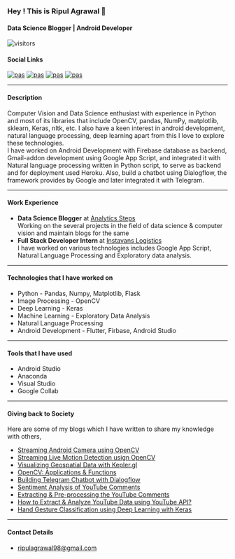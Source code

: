 ### Hey ! This is Ripul  Agrawal 👋
#### Data Science Blogger | Android Developer

![visitors](https://visitor-badge.laobi.icu/badge?page_id=ripulagrawal98.ripulagrawal98&title=visitors)

#### Social Links
[![pas](https://img.shields.io/static/v1?&message=ripulagrawal&color=0e76a8&style=flat&label=linkedin)](https://www.linkedin.com/in/ripul-agrawal/)
[![pas](https://img.shields.io/static/v1?&message=ripulagrawal&color=0000A0&style=flat&label=AnalyticsSteps)](https://www.analyticssteps.com/author/ripul-agrawal)
[![pas](https://img.shields.io/static/v1?&message=ripulagrawal&color=00acee&style=flat&label=Twitter)](https://twitter.com/ripul_agrawal)
[![pas](https://img.shields.io/static/v1?&message=ripulagrawal&color=0e0e0e&style=flat&label=Medium)](https://medium.com/@ripulagrawal)

---
#### Description
Computer Vision and Data Science enthusiast with experience in Python and most of its libraries that include OpenCV, pandas, NumPy, matplotlib, sklearn, Keras, nltk, etc. I also have a keen interest in android development, natural language processing, deep learning apart from this I love to explore these technologies.<br>
I have worked on Android Development with Firebase database as backend, Gmail-addon development using Google App Script, and integrated it with Natural language processing written in Python script, to serve as backend and for deployment used Heroku. Also, build a chatbot using Dialogflow, the framework provides by Google and later integrated it with Telegram.<br>

---

#### Work Experience
- <b>Data Science Blogger</b> at [Analytics Steps](https://www.analyticssteps.com/)
    <br>Working on the several projects in the field of data science & computer vision and maintain blogs for the same
- <b>Full Stack Developer Intern </b> at [Instavans Logistics](https://instavans.com/)<br>
      I have worked on various technologies includes Google App Script, Natural Language Processing and Exploratory data analysis.

---
#### Technologies that I have worked on
-   Python - Pandas, Numpy, Matplotlib, Flask
-   Image Processing - OpenCV
-   Deep Learning - Keras
-   Machine Learning - Exploratory Data Analysis
-   Natural Language Processing
-   Android Development - Flutter, Firbase, Android Studio
---

####  Tools that I have used
-   Android Studio
-   Anaconda
-   Visual Studio
-   Google Collab
---
#### Giving back to Society
Here are some of my blogs which I have written to share my knowledge with others,
-   [Streaming Android Camera using OpenCV](https://www.analyticssteps.com/blogs/streaming-android-camera-using-opencv)
-   [Streaming Live Motion Detection usign OpenCV](https://www.analyticssteps.com/blogs/streaming-live-motion-detection-using-opencv)
-   [Visualizing Geospatial Data with Kepler.gl](https://www.analyticssteps.com/blogs/visualizing-geospatial-data-keplergl)
-   [OpenCV: Applications & Functions](https://www.analyticssteps.com/blogs/open-cv-applications-functions)
-   [Building Telegram Chatbot with Dialogflow](https://www.analyticssteps.com/blogs/building-telegram-chatbot-dialogflow)
-   [Sentiment Analysis of YouTube Comments](https://www.analyticssteps.com/blogs/sentiment-analysis-youtube-comments)
-   [Extracting & Pre-processing the YouTube Comments](https://www.analyticssteps.com/blogs/extracting-pre-processing-youtube-comments)
-   [How to Extract & Analyze YouTube Data using YouTube API?](https://www.analyticssteps.com/blogs/how-extract-analyze-youtube-data-using-youtube-api)
-   [Hand Gesture Classification using Deep Learning with Keras](https://www.analyticssteps.com/blogs/hand-gesture-classification-using-deep-learning-keras)
---
#### Contact Details
-  ripulagrawal98@gmail.com
